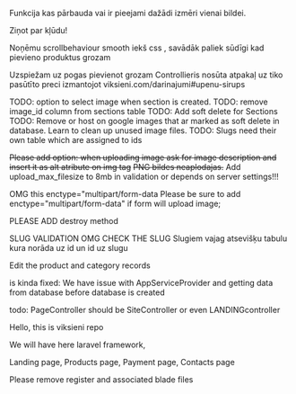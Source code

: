 Funkcija kas pārbauda vai ir pieejami dažādi izmēri vienai bildei.

Ziņot par kļūdu!

Noņēmu scrollbehaviour smooth iekš css , savādāk paliek sūdīgi kad pievieno produktus grozam

Uzspiežam uz pogas pievienot grozam Controllieris nosūta atpakaļ uz tiko pasūtīto preci izmantojot viksieni.com/darinajumi#upenu-sirups

TODO: option to select image when section is created.
TODO: remove image_id column from sections table
TODO: Add soft delete for Sections
TODO: Remove or host on google images that ar marked as soft delete in database. Learn to clean up unused image files.
TODO: Slugs need their own table which are assigned to ids

~~Please add option: when uploading image ask for image description and insert it as alt atribute on img tag~~
~~PNG bildes neaplodajas.~~
Add upload_max_filesize to 8mb in validation or depends on server settings!!!

OMG this enctype="multipart/form-data 
Please be sure to add enctype="multipart/form-data" if form will upload image;

PLEASE ADD destroy method

SLUG VALIDATION OMG CHECK THE SLUG
Slugiem vajag atsevišķu tabulu kura norāda uz id un id uz slugu

Edit the product and category records

is kinda fixed: We have issue with AppServiceProvider and getting data from database before database is created

todo:
PageController should be SiteController or even LANDINGcontroller

Hello, this is viksieni repo

We will have here laravel framework,

Landing page,
Products page,
Payment page,
Contacts page

Please remove register and associated blade files
